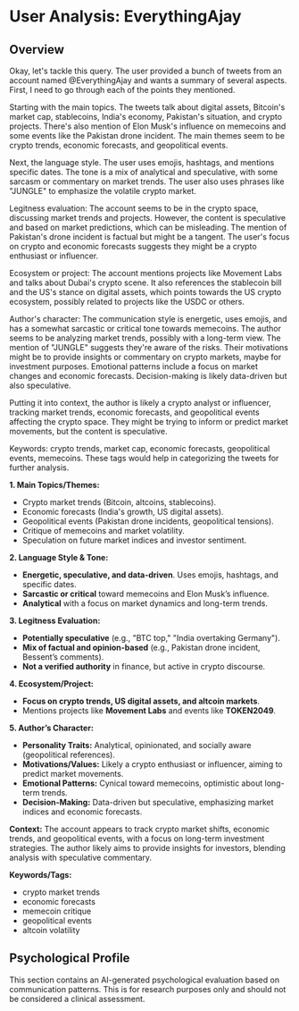# User Analysis: EverythingAjay

## Overview

<think>
Okay, let's tackle this query. The user provided a bunch of tweets from an account named @EverythingAjay and wants a summary of several aspects. First, I need to go through each of the points they mentioned.

Starting with the main topics. The tweets talk about digital assets, Bitcoin's market cap, stablecoins, India's economy, Pakistan's situation, and crypto projects. There's also mention of Elon Musk's influence on memecoins and some events like the Pakistan drone incident. The main themes seem to be crypto trends, economic forecasts, and geopolitical events.

Next, the language style. The user uses emojis, hashtags, and mentions specific dates. The tone is a mix of analytical and speculative, with some sarcasm or commentary on market trends. The user also uses phrases like "JUNGLE" to emphasize the volatile crypto market.

Legitness evaluation: The account seems to be in the crypto space, discussing market trends and projects. However, the content is speculative and based on market predictions, which can be misleading. The mention of Pakistan's drone incident is factual but might be a tangent. The user's focus on crypto and economic forecasts suggests they might be a crypto enthusiast or influencer.

Ecosystem or project: The account mentions projects like Movement Labs and talks about Dubai's crypto scene. It also references the stablecoin bill and the US's stance on digital assets, which points towards the US crypto ecosystem, possibly related to projects like the USDC or others.

Author's character: The communication style is energetic, uses emojis, and has a somewhat sarcastic or critical tone towards memecoins. The author seems to be analyzing market trends, possibly with a long-term view. The mention of "JUNGLE" suggests they're aware of the risks. Their motivations might be to provide insights or commentary on crypto markets, maybe for investment purposes. Emotional patterns include a focus on market changes and economic forecasts. Decision-making is likely data-driven but also speculative.

Putting it into context, the author is likely a crypto analyst or influencer, tracking market trends, economic forecasts, and geopolitical events affecting the crypto space. They might be trying to inform or predict market movements, but the content is speculative.

Keywords: crypto trends, market cap, economic forecasts, geopolitical events, memecoins. These tags would help in categorizing the tweets for further analysis.
</think>

**1. Main Topics/Themes:**  
- Crypto market trends (Bitcoin, altcoins, stablecoins).  
- Economic forecasts (India's growth, US digital assets).  
- Geopolitical events (Pakistan drone incidents, geopolitical tensions).  
- Critique of memecoins and market volatility.  
- Speculation on future market indices and investor sentiment.  

**2. Language Style & Tone:**  
- **Energetic, speculative, and data-driven**. Uses emojis, hashtags, and specific dates.  
- **Sarcastic or critical** toward memecoins and Elon Musk’s influence.  
- **Analytical** with a focus on market dynamics and long-term trends.  

**3. Legitness Evaluation:**  
- **Potentially speculative** (e.g., "BTC top," "India overtaking Germany").  
- **Mix of factual and opinion-based** (e.g., Pakistan drone incident, Bessent’s comments).  
- **Not a verified authority** in finance, but active in crypto discourse.  

**4. Ecosystem/Project:**  
- **Focus on crypto trends, US digital assets, and altcoin markets**.  
- Mentions projects like **Movement Labs** and events like **TOKEN2049**.  

**5. Author’s Character:**  
- **Personality Traits:** Analytical, opinionated, and socially aware (geopolitical references).  
- **Motivations/Values:** Likely a crypto enthusiast or influencer, aiming to predict market movements.  
- **Emotional Patterns:** Cynical toward memecoins, optimistic about long-term trends.  
- **Decision-Making:** Data-driven but speculative, emphasizing market indices and economic forecasts.  

**Context:** The account appears to track crypto market shifts, economic trends, and geopolitical events, with a focus on long-term investment strategies. The author likely aims to provide insights for investors, blending analysis with speculative commentary.  

**Keywords/Tags:**  
- crypto market trends  
- economic forecasts  
- memecoin critique  
- geopolitical events  
- altcoin volatility

## Psychological Profile

This section contains an AI-generated psychological evaluation based on communication patterns. This is for research purposes only and should not be considered a clinical assessment.